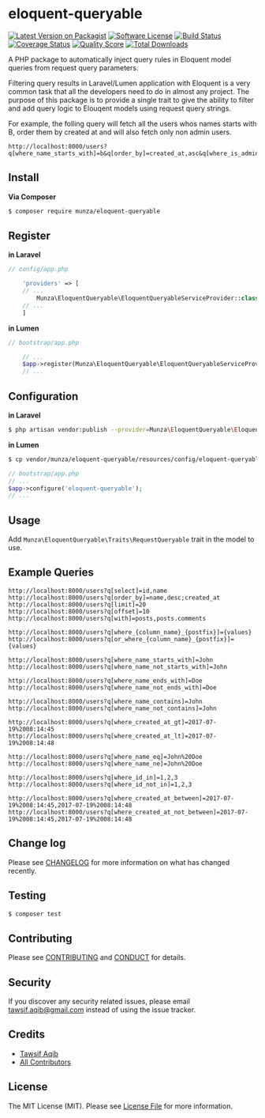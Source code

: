 # eloquent-queryable

[![Latest Version on Packagist][ico-version]][link-packagist]
[![Software License][ico-license]](LICENSE.md)
[![Build Status][ico-travis]][link-travis]
[![Coverage Status][ico-scrutinizer]][link-scrutinizer]
[![Quality Score][ico-code-quality]][link-code-quality]
[![Total Downloads][ico-downloads]][link-downloads]

A PHP package to automatically inject query rules in Eloquent model queries from request query parameters.

Filtering query results in Laravel/Lumen application with Eloquent is a very common task that all the developers need to do in almost any project. The purpose of this package is to provide a single trait to give the ability to filter and add query logic to Elouqent models using request query strings.

For example, the folling query will fetch all the users whos names starts with B, order them by created at and will also fetch only non admin users.

```
http://localhost:8000/users?q[where_name_starts_with]=b&q[order_by]=created_at,asc&q[where_is_admin_ne]=1
```


## Install

**Via Composer**

``` bash
$ composer require munza/eloquent-queryable
```

## Register

**in Laravel**

```php
// config/app.php

    'providers' => [
    // ...
        Munza\EloquentQueryable\EloquentQueryableServiceProvider::class,
    // ...
    ]
```

**in Lumen**

```php
// bootstrap/app.php

    // ...
    $app->register(Munza\EloquentQueryable\EloquentQueryableServiceProvider::class);
    // ...
```

## Configuration

**in Laravel**

```bash
$ php artisan vendor:publish --provider=Munza\EloquentQueryable\EloquentQueryableServiceProvider::class
```

**in Lumen**

```bash
$ cp vendor/munza/eloquent-queryable/resources/config/eloquent-queryable.php ./config
```

```php
// bootstrap/app.php
// ...
$app->configure('eloquent-queryable');
// ...
```

## Usage

Add `Munza\EloquentQueryable\Traits\RequestQueryable` trait in the model to use.

## Example Queries

```
http://localhost:8000/users?q[select]=id,name
http://localhost:8000/users?q[order_by]=name,desc;created_at
http://localhost:8000/users?q[limit]=20
http://localhost:8000/users?q[offset]=10
http://localhost:8000/users?q[with]=posts,posts.comments

http://localhost:8000/users?q[where_{column_name}_{postfix}]={values}
http://localhost:8000/users?q[or_where_{column_name}_{postfix}]={values}

http://localhost:8000/users?q[where_name_starts_with]=John
http://localhost:8000/users?q[where_name_not_starts_with]=John

http://localhost:8000/users?q[where_name_ends_with]=Doe
http://localhost:8000/users?q[where_name_not_ends_with]=Doe

http://localhost:8000/users?q[where_name_contains]=John
http://localhost:8000/users?q[where_name_not_contains]=John

http://localhost:8000/users?q[where_created_at_gt]=2017-07-19%2008:14:45
http://localhost:8000/users?q[where_created_at_lt]=2017-07-19%2008:14:48

http://localhost:8000/users?q[where_name_eq]=John%20Doe
http://localhost:8000/users?q[where_name_ne]=John%20Doe

http://localhost:8000/users?q[where_id_in]=1,2,3
http://localhost:8000/users?q[where_id_not_in]=1,2,3

http://localhost:8000/users?q[where_created_at_between]=2017-07-19%2008:14:45,2017-07-19%2008:14:48
http://localhost:8000/users?q[where_created_at_not_between]=2017-07-19%2008:14:45,2017-07-19%2008:14:48
```

## Change log

Please see [CHANGELOG](CHANGELOG.md) for more information on what has changed recently.

## Testing

``` bash
$ composer test
```

## Contributing

Please see [CONTRIBUTING](CONTRIBUTING.md) and [CONDUCT](CONDUCT.md) for details.

## Security

If you discover any security related issues, please email tawsif.aqib@gmail.com instead of using the issue tracker.

## Credits

- [Tawsif Aqib][link-author]
- [All Contributors][link-contributors]

## License

The MIT License (MIT). Please see [License File](LICENSE.md) for more information.

[ico-version]: https://img.shields.io/packagist/v/munza/eloquent-queryable.svg?style=flat-square
[ico-license]: https://img.shields.io/badge/license-MIT-brightgreen.svg?style=flat-square
[ico-travis]: https://img.shields.io/travis/munza/eloquent-queryable/master.svg?style=flat-square
[ico-scrutinizer]: https://img.shields.io/scrutinizer/coverage/g/munza/eloquent-queryable.svg?style=flat-square
[ico-code-quality]: https://img.shields.io/scrutinizer/g/munza/eloquent-queryable.svg?style=flat-square
[ico-downloads]: https://img.shields.io/packagist/dt/munza/eloquent-queryable.svg?style=flat-square

[link-packagist]: https://packagist.org/packages/munza/eloquent-queryable
[link-travis]: https://travis-ci.org/munza/eloquent-queryable
[link-scrutinizer]: https://scrutinizer-ci.com/g/munza/eloquent-queryable/code-structure
[link-code-quality]: https://scrutinizer-ci.com/g/munza/eloquent-queryable
[link-downloads]: https://packagist.org/packages/munza/eloquent-queryable
[link-author]: https://munza.github.io
[link-contributors]: ../../contributors
